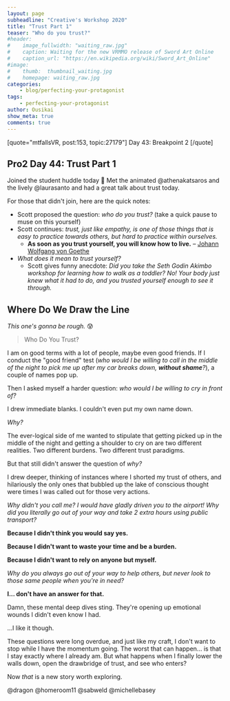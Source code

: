 ```yaml
---
layout: page
subheadline: "Creative's Workshop 2020"
title: "Trust Part 1"
teaser: "Who do you trust?"
#header:
#    image_fullwidth: "waiting_raw.jpg"
#    caption: Waiting for the new VRMMO release of Sword Art Online
#    caption_url: "https://en.wikipedia.org/wiki/Sword_Art_Online"
#image:
#    thumb:  thumbnail_waiting.jpg
#    homepage: waiting_raw.jpg
categories:
    - blog/perfecting-your-protagonist
tags:
    - perfecting-your-protagonist
author: Ousikai
show_meta: true
comments: true
---
```

[quote="mtfallsVR, post:153, topic:27179"]
Day 43: Breakpoint 2
[/quote]

## Pro2 Day 44: Trust Part 1

Joined the student huddle today :open_hands: Met the animated @athenakatsaros and the lively @laurasanto and had a great talk about trust today.

For those that didn't join, here are the quick notes:  
* Scott proposed the question: *who do you trust?* (take a quick pause to muse on this yourself)
* Scott continues: *trust, just like empathy, is one of those things that is easy to practice towards others, but hard to practice within ourselves.*
  *  **As soon as you trust yourself, you will know how to live.**  – [Johann Wolfgang von Goethe](http://en.wikipedia.org/wiki/Johann_Wolfgang_Von_Goethe)
* *What does it mean to trust yourself?*
  * Scott gives funny anecdote: *Did you take the Seth Godin Akimbo workshop for learning how to walk as a toddler? No! Your body just knew what it had to do, and you trusted yourself enough to see it through.*

## Where Do We Draw the Line 
*This one's gonna be rough.* :cold_sweat:

> Who Do You Trust?

I am on good terms with a lot of people, maybe even good friends. If I conduct the "good friend" test (*who would I be willing to call in the middle of the night to pick me up after my car breaks down,  **without shame**?*), a couple of names pop up. 

Then I asked myself a harder question: *who would I be willing to cry in front of?*

I drew immediate blanks. I couldn't even put my own name down. 

*Why?*

The ever-logical side of me wanted to stipulate that getting picked up in the middle of the night and getting a shoulder to cry on are two different realities. Two different burdens. Two different trust paradigms. 

But that still didn't answer the question of *why?*

I drew deeper, thinking of instances where I shorted my trust of others, and hilariously the only ones that bubbled up the lake of conscious thought were times I was called out for those very actions. 

*Why didn't you call me? I would have gladly driven you to the airport! Why did you literally go out of your way and take 2 extra hours using public transport?* 

**Because I didn't think you would say yes.**

**Because I didn't want to waste your time and be a burden.**

**Because I didn't want to rely on anyone but myself.** 

*Why do you always go out of your way to help others, but never look to those same people when you're in need?*


**I... don't have an answer for that.**

Damn, these mental deep dives sting. They're opening up emotional wounds I didn't even know I had. 

...I like it though. 
 
These questions were long overdue, and just like my craft, I don't want to stop while I have the momentum going. The worst that can happen... is that I stay exactly where I already am. But what happens when I finally lower the walls down, open the drawbridge of trust, and see who enters? 

Now *that* is a new story worth exploring. 

@dragon @homeroom11 @sabweld @michellebasey